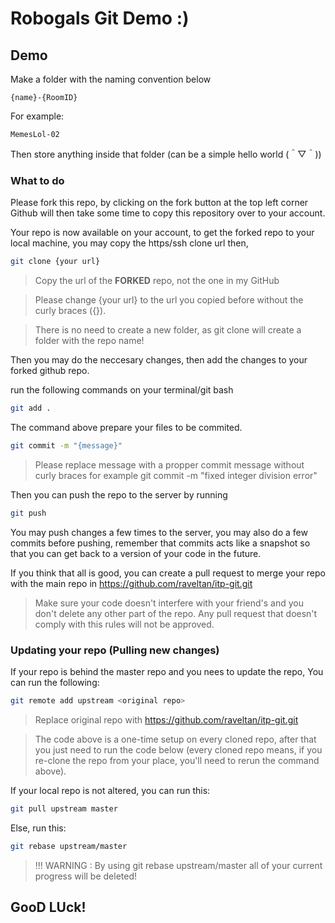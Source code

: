 # Robogals Git Demo :)

## Demo

Make a folder with the naming convention below

```
{name}-{RoomID}
```

For example:

```
MemesLol-02
```

Then store anything inside that folder (can be a simple hello world (＾▽＾))

### What to do

Please fork this repo, by clicking on the fork button at the top left corner
Github will then take some time to copy this repository over to your account.

Your repo is now available on your account, to get the forked repo to your local machine, you may copy the https/ssh clone url then,


```bash
git clone {your url}
```

> Copy the url of the <b>FORKED</b> repo, not the one in my GitHub

> Please change {your url} to the url you copied before without the curly braces ({}).

> There is no need to create a new folder, as git clone will create a folder with the repo name!

Then you may do the neccesary changes,
then add the changes to your forked github repo.

run the following commands on your terminal/git bash

```bash
git add .
```

The command above prepare your files to be commited.

```bash
git commit -m "{message}"
```

> Please replace message with a propper commit message without curly braces for example git commit -m "fixed integer division error"

Then you can push the repo to the server by running

```bash
git push
```

You may push changes a few times to the server, you may also do a few commits before pushing, remember that commits acts like a snapshot so that you can get back to a version of your code in the future.

If you think that all is good, you can create a pull request to merge your repo with the main repo in https://github.com/raveltan/itp-git.git

> Make sure your code doesn't interfere with your friend's and you don't delete any other part of the repo. Any pull request that doesn't comply with this rules will not be approved.

### Updating your repo (Pulling new changes)

If your repo is behind the master repo and you nees to update the repo,
You can run the following:

```bash
git remote add upstream <original repo>
```

> Replace original repo with https://github.com/raveltan/itp-git.git

> The code above is a one-time setup on every cloned repo, after that you just need to run the code below (every cloned repo means, if you re-clone the repo from your place, you'll need to rerun the command above).

If your local repo is not altered, you can run this:

```bash
git pull upstream master
```

Else, run this:

```bash
git rebase upstream/master
```

> !!! WARNING : By using git rebase upstream/master all of your current progress will be deleted!

## GooD LUck!
